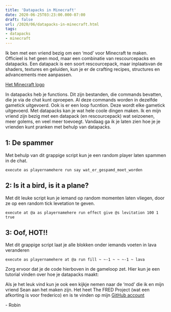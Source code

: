 ```yaml
---
title: 'Datapacks in Minecraft'
date: 2020-06-25T03:23:00.000-07:00
draft: false
url: /2020/06/datapacks-in-minecraft.html
tags: 
- datapacks
- minecraft
---
```


Ik ben met een vriend bezig om een ‘mod’ voor Minecraft te maken. Officieel is het geen mod, maar een combinatie van rescourcepacks en datapacks. Een datapack is een soort rescourcepack, maar inplaatsvan de shaders, textures en geluiden, kun je er de crafting recipes, structures en advancements mee aanpassen.

[Het Minecraft logo](https://1.bp.blogspot.com/-wTEuGOdOumg/XvJLCDE0rWI/AAAAAAAAHqk/SYRiZrNyg8cpQae9nsbrxmLOhq8qceAtgCK4BGAsYHg/w151-h164/bc270c23058d513de5124ffea6bf9199af7a2370.png)

In datapacks heb je functions. Dit zijn bestanden, die commands bevatten, die je via de chat kunt oproepen. Al deze commands worden in dezelfde gametick uitgevoerd. Ook is er een loop fucntion. Deze wordt elke gametick uitgevoerd. Met datapacks kan je wat hele coole dingen maken. Ik en mijn vriend zijn bezig met een datapack (en rescourcepack) wat seizoenen, meer golems, en veel meer toevoegt. Vandaag ga ik je laten zien hoe je je vrienden kunt pranken met behulp van datapacks.

## 1: De spammer

Met behulp van dit grappige script kun je een random player laten spammen in de chat.

```mcfunction
execute as playernamehere run say wat_er_gespamd_moet_worden
```

## 2: Is it a bird, is it a plane?

Met dit leuke script kun je iemand op random momenten laten vliegen, door ze op een random tick levetation te geven.

```mcfunction
execute at @a as playernamehere run effect give @s levitation 100 1 true
```

## 3: Oof, HOT!!

Met dit grappige script laat je alle blokken onder iemands voeten in lava veranderen
  
```mcfunction
execute as playernamehere at @a run fill ~ ~-1 ~ ~ ~-1 ~ lava
```

Zorg ervoor dat je de code hierboven in de gameloop zet. Hier kun je een tutorial vinden over hoe je datapacks maakt:

Als je het leuk vind kun je ook een kijkje nemen naar de ‘mod’ die ik en mijn vriend Sean aan het maken zijn. Het heet The FRED Project (wat een afkorting is voor frederico) en is te vinden op mijn [GitHub account](https://github.com/RobinBoers/TheFREDProject)

\- Robin
